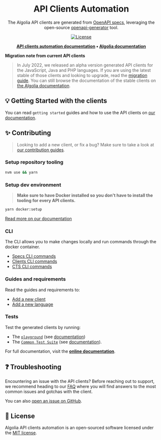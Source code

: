 <div align="center">

# API Clients Automation

The Algolia API clients are generated from [OpenAPI specs](https://swagger.io/specification/), leveraging the open-source [openapi-generator](https://openapi-generator.tech/) tool.

[![License](https://img.shields.io/badge/license-MIT-green.svg?style=flat-square)](./LICENSE.md)

<p align="center">
  <strong>
  <a href="https://api-clients-automation.netlify.app/">API clients automation documentation</a> •
  <a href="https://www.algolia.com/doc/">Algolia documentation</a>
  </strong>
</p>

</div>

**Migration note from current API clients**

> In July 2022, we released an alpha version generated API clients for the JavaScript, Java and PHP languages. If you are using the latest stable of those clients and looking to upgrade, read the [migration guide](https://www.algolia.com/doc/libraries/). You can still browse the documentation of the stable clients on [the Algolia documentation](https://www.algolia.com/doc/).

## 💡 Getting Started with the clients

You can read `getting started` guides and how to use the API clients on [our documentation](https://www.algolia.com/doc/libraries/).

## ✨ Contributing

> Looking to add a new client, or fix a bug? Make sure to take a look at [our contribution guides](https://api-clients-automation.netlify.app/docs/introduction).

### Setup repository tooling

```bash
nvm use && yarn
```

### Setup dev environment

> **Make sure to have Docker installed so you don't have to install the tooling for every API clients.**

```bash
yarn docker:setup
```

[Read more on our documentation](https://api-clients-automation.netlify.app/docs/setup-repository)

### CLI

The CLI allows you to make changes locally and run commands through the docker container.

- [Specs CLI commands](https://api-clients-automation.netlify.app/docs/CLI/specs-commands)
- [Clients CLI commands](https://api-clients-automation.netlify.app/docs/CLI/clients-commands)
- [CTS CLI commands](https://api-clients-automation.netlify.app/docs/CLI/cts-commands)

### Guides and requirements

Read the guides and requirements to:

- [Add a new client](https://api-clients-automation.netlify.app/docs/add-new-api-client)
- [Add a new language](https://api-clients-automation.netlify.app/docs/add-new-api-language)

### Tests

Test the generated clients by running:

- The [`playground`](./playground) (see [documentation](https://api-clients-automation.netlify.app/docs/testing/playground))
- The [`Common Test Suite`](./tests/) (see [documentation](https://api-clients-automation.netlify.app/docs/testing/common-test-suite)).

For full documentation, visit the **[online documentation](https://api-clients-automation.netlify.app/docs/introduction)**.

## ❓ Troubleshooting

Encountering an issue with the API clients? Before reaching out to support, we recommend heading to our [FAQ](https://www.algolia.com/doc/api-client/troubleshooting/faq/javascript/) where you will find answers to the most common issues and gotchas with the client.

You can also [open an issue on GitHub](https://github.com/algolia/api-clients-automation/issues/new/choose).

## 📄 License

Algolia API clients automation is an open-sourced software licensed under the [MIT license](LICENSE.md).
